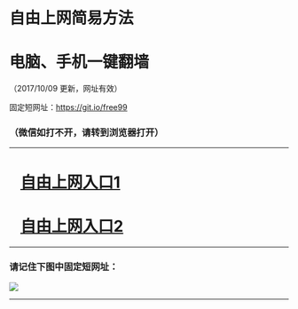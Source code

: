 ﻿# 自由上网简易方法

# 电脑、手机一键翻墙

（2017/10/09 更新，网址有效）

固定短网址：https://git.io/free99

### （微信如打不开，请转到浏览器打开）


***





# &nbsp;&nbsp; <a href="http://ft1317121610.fwq-tz-1001.info/fwqtz01.html?t=10090016067 " target="_blank">自由上网入口1</a>
# &nbsp;&nbsp; <a href="http://ft471410057.fwq-tz-1002.info/fwqtz02.html?t=100900112595 " target="_blank">自由上网入口2</a>
***

### 请记住下图中固定短网址：

<img src="https://s3-us-west-2.amazonaws.com/fwq-1001/yjfq-20170905okok.png" /> 


***

